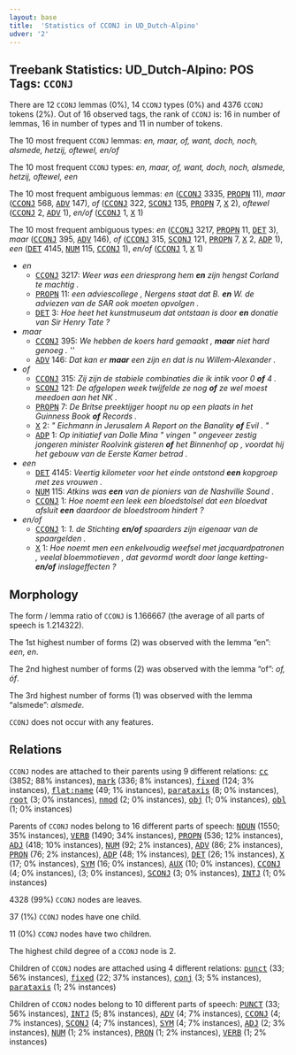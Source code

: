 ```yaml
---
layout: base
title:  'Statistics of CCONJ in UD_Dutch-Alpino'
udver: '2'
---
```


## Treebank Statistics: UD_Dutch-Alpino: POS Tags: `CCONJ`

There are 12 `CCONJ` lemmas (0%), 14 `CCONJ` types (0%) and 4376 `CCONJ` tokens (2%).
Out of 16 observed tags, the rank of `CCONJ` is: 16 in number of lemmas, 16 in number of types and 11 in number of tokens.

The 10 most frequent `CCONJ` lemmas: <em>en, maar, of, want, doch, noch, alsmede, hetzij, oftewel, en/of</em>

The 10 most frequent `CCONJ` types:  <em>en, maar, of, want, doch, noch, alsmede, hetzij, oftewel, een</em>

The 10 most frequent ambiguous lemmas: <em>en</em> (<tt><a href="nl_alpino-pos-CCONJ.html">CCONJ</a></tt> 3335, <tt><a href="nl_alpino-pos-PROPN.html">PROPN</a></tt> 11), <em>maar</em> (<tt><a href="nl_alpino-pos-CCONJ.html">CCONJ</a></tt> 568, <tt><a href="nl_alpino-pos-ADV.html">ADV</a></tt> 147), <em>of</em> (<tt><a href="nl_alpino-pos-CCONJ.html">CCONJ</a></tt> 322, <tt><a href="nl_alpino-pos-SCONJ.html">SCONJ</a></tt> 135, <tt><a href="nl_alpino-pos-PROPN.html">PROPN</a></tt> 7, <tt><a href="nl_alpino-pos-X.html">X</a></tt> 2), <em>oftewel</em> (<tt><a href="nl_alpino-pos-CCONJ.html">CCONJ</a></tt> 2, <tt><a href="nl_alpino-pos-ADV.html">ADV</a></tt> 1), <em>en/of</em> (<tt><a href="nl_alpino-pos-CCONJ.html">CCONJ</a></tt> 1, <tt><a href="nl_alpino-pos-X.html">X</a></tt> 1)

The 10 most frequent ambiguous types:  <em>en</em> (<tt><a href="nl_alpino-pos-CCONJ.html">CCONJ</a></tt> 3217, <tt><a href="nl_alpino-pos-PROPN.html">PROPN</a></tt> 11, <tt><a href="nl_alpino-pos-DET.html">DET</a></tt> 3), <em>maar</em> (<tt><a href="nl_alpino-pos-CCONJ.html">CCONJ</a></tt> 395, <tt><a href="nl_alpino-pos-ADV.html">ADV</a></tt> 146), <em>of</em> (<tt><a href="nl_alpino-pos-CCONJ.html">CCONJ</a></tt> 315, <tt><a href="nl_alpino-pos-SCONJ.html">SCONJ</a></tt> 121, <tt><a href="nl_alpino-pos-PROPN.html">PROPN</a></tt> 7, <tt><a href="nl_alpino-pos-X.html">X</a></tt> 2, <tt><a href="nl_alpino-pos-ADP.html">ADP</a></tt> 1), <em>een</em> (<tt><a href="nl_alpino-pos-DET.html">DET</a></tt> 4145, <tt><a href="nl_alpino-pos-NUM.html">NUM</a></tt> 115, <tt><a href="nl_alpino-pos-CCONJ.html">CCONJ</a></tt> 1), <em>en/of</em> (<tt><a href="nl_alpino-pos-CCONJ.html">CCONJ</a></tt> 1, <tt><a href="nl_alpino-pos-X.html">X</a></tt> 1)


* <em>en</em>
  * <tt><a href="nl_alpino-pos-CCONJ.html">CCONJ</a></tt> 3217: <em>Weer was een driesprong hem <b>en</b> zijn hengst Corland te machtig .</em>
  * <tt><a href="nl_alpino-pos-PROPN.html">PROPN</a></tt> 11: <em>een adviescollege , Nergens staat dat B. <b>en</b> W. de adviezen van de SAR ook moeten opvolgen .</em>
  * <tt><a href="nl_alpino-pos-DET.html">DET</a></tt> 3: <em>Hoe heet het kunstmuseum dat ontstaan is door <b>en</b> donatie van Sir Henry Tate ?</em>
* <em>maar</em>
  * <tt><a href="nl_alpino-pos-CCONJ.html">CCONJ</a></tt> 395: <em>We hebben de koers hard gemaakt , <b>maar</b> niet hard genoeg . ''</em>
  * <tt><a href="nl_alpino-pos-ADV.html">ADV</a></tt> 146: <em>Dat kan er <b>maar</b> een zijn en dat is nu Willem-Alexander .</em>
* <em>of</em>
  * <tt><a href="nl_alpino-pos-CCONJ.html">CCONJ</a></tt> 315: <em>Zij zijn de stabiele combinaties die ik intik voor 0 <b>of</b> 4 .</em>
  * <tt><a href="nl_alpino-pos-SCONJ.html">SCONJ</a></tt> 121: <em>De afgelopen week twijfelde ze nog <b>of</b> ze wel moest meedoen aan het NK .</em>
  * <tt><a href="nl_alpino-pos-PROPN.html">PROPN</a></tt> 7: <em>De Britse preektijger hoopt nu op een plaats in het Guinness Book <b>of</b> Records .</em>
  * <tt><a href="nl_alpino-pos-X.html">X</a></tt> 2: <em>" Eichmann in Jerusalem A Report on the Banality <b>of</b> Evil . "</em>
  * <tt><a href="nl_alpino-pos-ADP.html">ADP</a></tt> 1: <em>Op initiatief van Dolle Mina " vingen " ongeveer zestig jongeren minister Roolvink gisteren <b>of</b> het Binnenhof op , voordat hij het gebouw van de Eerste Kamer betrad .</em>
* <em>een</em>
  * <tt><a href="nl_alpino-pos-DET.html">DET</a></tt> 4145: <em>Veertig kilometer voor het einde ontstond <b>een</b> kopgroep met zes vrouwen .</em>
  * <tt><a href="nl_alpino-pos-NUM.html">NUM</a></tt> 115: <em>Atkins was <b>een</b> van de pioniers van de Nashville Sound .</em>
  * <tt><a href="nl_alpino-pos-CCONJ.html">CCONJ</a></tt> 1: <em>Hoe noemt een leek een bloedstolsel dat een bloedvat afsluit <b>een</b> daardoor de bloedstroom hindert ?</em>
* <em>en/of</em>
  * <tt><a href="nl_alpino-pos-CCONJ.html">CCONJ</a></tt> 1: <em>1. de Stichting <b>en/of</b> spaarders zijn eigenaar van de spaargelden .</em>
  * <tt><a href="nl_alpino-pos-X.html">X</a></tt> 1: <em>Hoe noemt men een enkelvoudig weefsel met jacquardpatronen , veelal bloemmotieven , dat gevormd wordt door lange ketting- <b>en/of</b> inslageffecten ?</em>

## Morphology

The form / lemma ratio of `CCONJ` is 1.166667 (the average of all parts of speech is 1.214322).

The 1st highest number of forms (2) was observed with the lemma “en”: <em>een, en</em>.

The 2nd highest number of forms (2) was observed with the lemma “of”: <em>of, óf</em>.

The 3rd highest number of forms (1) was observed with the lemma “alsmede”: <em>alsmede</em>.

`CCONJ` does not occur with any features.


## Relations

`CCONJ` nodes are attached to their parents using 9 different relations: <tt><a href="nl_alpino-dep-cc.html">cc</a></tt> (3852; 88% instances), <tt><a href="nl_alpino-dep-mark.html">mark</a></tt> (336; 8% instances), <tt><a href="nl_alpino-dep-fixed.html">fixed</a></tt> (124; 3% instances), <tt><a href="nl_alpino-dep-flat-name.html">flat:name</a></tt> (49; 1% instances), <tt><a href="nl_alpino-dep-parataxis.html">parataxis</a></tt> (8; 0% instances), <tt><a href="nl_alpino-dep-root.html">root</a></tt> (3; 0% instances), <tt><a href="nl_alpino-dep-nmod.html">nmod</a></tt> (2; 0% instances), <tt><a href="nl_alpino-dep-obj.html">obj</a></tt> (1; 0% instances), <tt><a href="nl_alpino-dep-obl.html">obl</a></tt> (1; 0% instances)

Parents of `CCONJ` nodes belong to 16 different parts of speech: <tt><a href="nl_alpino-pos-NOUN.html">NOUN</a></tt> (1550; 35% instances), <tt><a href="nl_alpino-pos-VERB.html">VERB</a></tt> (1490; 34% instances), <tt><a href="nl_alpino-pos-PROPN.html">PROPN</a></tt> (536; 12% instances), <tt><a href="nl_alpino-pos-ADJ.html">ADJ</a></tt> (418; 10% instances), <tt><a href="nl_alpino-pos-NUM.html">NUM</a></tt> (92; 2% instances), <tt><a href="nl_alpino-pos-ADV.html">ADV</a></tt> (86; 2% instances), <tt><a href="nl_alpino-pos-PRON.html">PRON</a></tt> (76; 2% instances), <tt><a href="nl_alpino-pos-ADP.html">ADP</a></tt> (48; 1% instances), <tt><a href="nl_alpino-pos-DET.html">DET</a></tt> (26; 1% instances), <tt><a href="nl_alpino-pos-X.html">X</a></tt> (17; 0% instances), <tt><a href="nl_alpino-pos-SYM.html">SYM</a></tt> (16; 0% instances), <tt><a href="nl_alpino-pos-AUX.html">AUX</a></tt> (10; 0% instances), <tt><a href="nl_alpino-pos-CCONJ.html">CCONJ</a></tt> (4; 0% instances),  (3; 0% instances), <tt><a href="nl_alpino-pos-SCONJ.html">SCONJ</a></tt> (3; 0% instances), <tt><a href="nl_alpino-pos-INTJ.html">INTJ</a></tt> (1; 0% instances)

4328 (99%) `CCONJ` nodes are leaves.

37 (1%) `CCONJ` nodes have one child.

11 (0%) `CCONJ` nodes have two children.

The highest child degree of a `CCONJ` node is 2.

Children of `CCONJ` nodes are attached using 4 different relations: <tt><a href="nl_alpino-dep-punct.html">punct</a></tt> (33; 56% instances), <tt><a href="nl_alpino-dep-fixed.html">fixed</a></tt> (22; 37% instances), <tt><a href="nl_alpino-dep-conj.html">conj</a></tt> (3; 5% instances), <tt><a href="nl_alpino-dep-parataxis.html">parataxis</a></tt> (1; 2% instances)

Children of `CCONJ` nodes belong to 10 different parts of speech: <tt><a href="nl_alpino-pos-PUNCT.html">PUNCT</a></tt> (33; 56% instances), <tt><a href="nl_alpino-pos-INTJ.html">INTJ</a></tt> (5; 8% instances), <tt><a href="nl_alpino-pos-ADV.html">ADV</a></tt> (4; 7% instances), <tt><a href="nl_alpino-pos-CCONJ.html">CCONJ</a></tt> (4; 7% instances), <tt><a href="nl_alpino-pos-SCONJ.html">SCONJ</a></tt> (4; 7% instances), <tt><a href="nl_alpino-pos-SYM.html">SYM</a></tt> (4; 7% instances), <tt><a href="nl_alpino-pos-ADJ.html">ADJ</a></tt> (2; 3% instances), <tt><a href="nl_alpino-pos-NUM.html">NUM</a></tt> (1; 2% instances), <tt><a href="nl_alpino-pos-PRON.html">PRON</a></tt> (1; 2% instances), <tt><a href="nl_alpino-pos-VERB.html">VERB</a></tt> (1; 2% instances)

